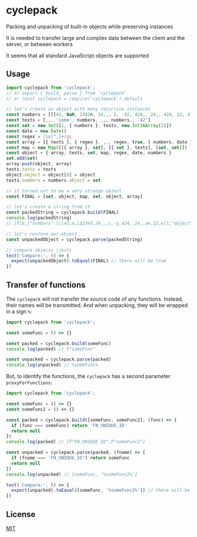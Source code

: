 # cyclepack
Packing and unpacking of built-in objects while preserving instances

It is needed to transfer large and complex data between the client and the server, or between workers

It seems that all standard JavaScript objects are supported

## Usage
```js
import cyclepack from 'cyclepack';
// or import { build, parse } from 'cyclepack'
// or const cyclepack = require('cyclepack').default

// let's create an object with many recursive instances
const numbers = [[[42, NaN, 2343n, 34,,, 2, -42, 424,, 24,, 424, 22, 4]]]
const texts = [,,, 'some', numbers, ,,, numbers,, '42']
const set = new Set([1, { numbers }, texts, new Int16Array(2)])
const date = new Date()
const regex = /\s[^,]+/gi
const array = [{ texts }, { regex }, ,,, regex, true, { numbers, date }]
const map = new Map([[{ array }, set], [{ set }, texts], [set, set]])
const object = { array, texts, set, map, regex, date, numbers }
set.add(set)
array.push(object, array)
texts.texts = texts
object.object = object[0] = object
texts.numbers = numbers.object = set

// it turned out to be a very strange object
const FINAL = [set, object, map, set, object, array]

// let's create a string from it
const packedString = cyclepack.build(FINAL)
console.log(packedString)
// [T(b,{"numbers":[[[42,m,LQ2343,34,,,c,-y,424,,24,,ae,22,e]],"object":s]},[,,,"some",v,,,,v,,Qy,"texts":ai,u:s],I16"0,0",s),{Qa:an,"array":[{al:ai},{"regex":R"\\s[^,]+,gi"},,,,au,n,{u:v,"date":D1644779546922},an,aq],al:ai,"set":s,"map":M({ap:aq}:s,{ba:s}:ai,s:s),at:au,ax:ay,u:v,ah:an},bc,s,an,aq]

// let's restore our object
const unpackedObject = cyclepack.parse(packedString)

// compare objects (jest)
test('Compare:', () => {
  expect(unpackedObject).toEqual(FINAL) // there will be true
})
```

## Transfer of functions
The `cyclepack` will not transfer the source code of any functions. Instead, their names will be transmitted. And when unpacking, they will be wrapped in a sign `%`:
```js
import cyclepack from 'cyclepack';

const someFunc = () => {}

const packed = cyclepack.build(someFunc)
console.log(packed) // F"someFunc"

const unpacked = cyclepack.parse(packed)
console.log(unpacked) // %someFunc%
```

But, to identify the functions, the `cyclepack` has a second parameter `proxyForFunctions`:
```js
import cyclepack from 'cyclepack';

const someFunc = () => {}
const someFunc2 = () => {}

const packed = cyclepack.build([someFunc, someFunc2], (func) => {
  if (func === someFunc) return 'FN_UNIQUE_ID'
  return null
})
console.log(packed) // [F"FN_UNIQUE_ID",F"someFunc2"]

const unpacked = cyclepack.parse(packed, (fname) => {
  if (fname === 'FN_UNIQUE_ID') return someFunc
  return null
})
console.log(unpacked) // [someFunc, '%someFunc2%']

test('Compare:', () => {
  expect(unpacked).toEqual([someFunc, '%someFunc2%']) // there will be true
})
```

## License
[MIT](LICENSE)
